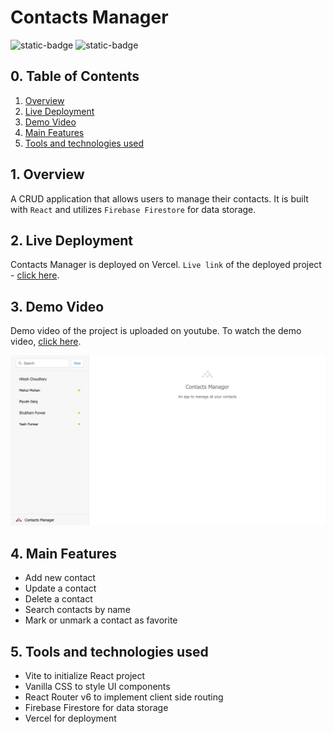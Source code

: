 # Contacts Manager

![static-badge](https://img.shields.io/badge/built_with-love-red?style=for-the-badge)
![static-badge](https://img.shields.io/badge/status-success-limegreen?style=for-the-badge)

## 0. Table of Contents

1. [Overview](#1-overview)
2. [Live Deployment](#2-live-deployment)
3. [Demo Video](#3-demo-video)
4. [Main Features](#4-main-features)
5. [Tools and technologies used](#5-tools-and-technologies-used)

## 1. Overview

A CRUD application that allows users to manage their contacts. It is built with `React` and utilizes `Firebase Firestore` for data storage.

## 2. Live Deployment

Contacts Manager is deployed on Vercel. `Live link` of the deployed project - [click here](https://contacts-manager-gamma.vercel.app/).

## 3. Demo Video

Demo video of the project is uploaded on youtube. To watch the demo video, [click here](https://youtu.be/HRjqmb6qN68).

[![Preview](./media/preview.png)](https://youtu.be/HRjqmb6qN68)

## 4. Main Features

- Add new contact
- Update a contact
- Delete a contact
- Search contacts by name
- Mark or unmark a contact as favorite

## 5. Tools and technologies used

- Vite to initialize React project
- Vanilla CSS to style UI components
- React Router v6 to implement client side routing
- Firebase Firestore for data storage
- Vercel for deployment
